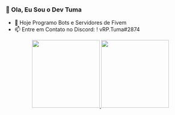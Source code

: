 ### 👋 Ola, Eu Sou o Dev Tuma

- 🔭 Hoje Programo Bots e Servidores de Fivem 
- 📫 Entre em Contato no Discord: ! vRP.Tuma#2874
<!--
- 🏠 Meu Servidor do discord: https://discord.gg/Ec7pd2H
-->

<div align="center">
  <a href="https://github.com/TumaGameplays">
  <img height="180em" src="https://github-readme-stats.vercel.app/api?username=TumaGameplays&show_icons=true&theme=dark&include_all_commits=true&count_private=true"/>
  <img height="180em" src="https://github-readme-stats.vercel.app/api/top-langs/?username=TumaGameplays&layout=compact&langs_count=7&theme=dark"/>
</div>
  
  
 
<!--
**TumaGameplays/TumaGameplays** is a ✨ _special_ ✨ repository because its `README.md` (this file) appears on your GitHub profile.

Here are some ideas to get you started:

- 🔭 I’m currently working on ...
- 🌱 I’m currently learning ...
- 👯 I’m looking to collaborate on ...
- 🤔 I’m looking for help with ...
- 💬 Ask me about ...
- 📫 How to reach me: ...
- 😄 Pronouns: ...
- ⚡ Fun fact: ...
-->
